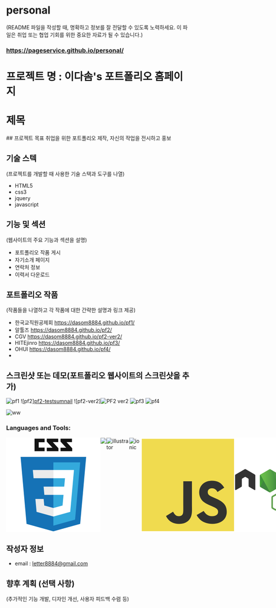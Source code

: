 # personal
(README 파일을 작성할 때, 명확하고 정보를 잘 전달할 수 있도록 노력하세요. 이 파일은 취업 또는 협업 기회를 위한 중요한 자료가 될 수 있습니다.)
### https://pageservice.github.io/personal/
# 프로젝트 명 : 이다솜's 포트폴리오 홈페이지
<h1>제목</h1>## 프로젝트 목표
취업을 위한 포트폴리오 제작, 자신의 작업을 전시하고 홍보

## 기술 스텍
(프로젝트를 개발할 때 사용한 기술 스택과 도구를 나열)
- HTML5
- css3
- jquery
- javascript

## 기능 및 섹션
(웹사이트의 주요 기능과 섹션을 설명)

- 포트폴리오 작품 게시
- 자기소개 페이지
- 연락처 정보
- 이력서 다운로드 

## 포트폴리오 작품
(작품들을 나열하고 각 작품에 대한 간략한 설명과 링크 제공)
- 한국교직원공제회 https://dasom8884.github.io/pf1/
- 알툴즈 https://dasom8884.github.io/pf2/
- CGV https://dasom8884.github.io/pf2-ver2/
- HITEjinro  https://dasom8884.github.io/pf3/
- OHUI  https://dasom8884.github.io/pf4/
- 
## 스크린샷 또는 데모(포트폴리오 웹사이트의 스크린샷을 추가)
![pf1](https://github.com/user-attachments/assets/22b36419-c5c2-4cbe-934e-561a439ac89f)
![pf2][pf2-testsumnail](https://github.com/user-attachments/assets/2987f4b6-212d-4708-817c-b1afc6fe659e)
![pf2-ver2]![PF2 ver2](https://github.com/user-attachments/assets/74f7597e-9b5f-4148-b9fc-d752da948258)
![pf3](https://github.com/user-attachments/assets/727351d3-33d9-47ef-9476-b792b8edfac3)
![pf4](https://github.com/user-attachments/assets/68287a99-1e8e-440c-838d-3b8258ef0af2)





![ww](https://github.com/pageservice/personal/assets/71798491/30c357e8-d39b-42e6-9c30-0db7706f73d4)

<h3 align="left">Languages and Tools:</h3>
<p align="left" style="white-space: pre-line; display: flex;">
    <img src="https://raw.githubusercontent.com/devicons/devicon/master/icons/css3/css3-original-wordmark.svg" alt="css3"/>
    <img src="https://img.shields.io/badge/HTML-239120?style=for-the-badge&logo=html5&logoColor=white"/> 
    <img src="https://www.vectorlogo.zone/logos/adobe_illustrator/adobe_illustrator-icon.svg" alt="illustrator"/> 
    <img src="https://upload.wikimedia.org/wikipedia/commons/d/d1/Ionic_Logo.svg" alt="ionic"/> 
    <img src="https://raw.githubusercontent.com/devicons/devicon/master/icons/javascript/javascript-original.svg"/> 
    <img src="https://raw.githubusercontent.com/devicons/devicon/master/icons/nodejs/nodejs-original-wordmark.svg" /> 
    <img src="https://raw.githubusercontent.com/devicons/devicon/master/icons/photoshop/photoshop-line.svg" alt="photoshop" width="40" height="40"/> 
    <img src="https://raw.githubusercontent.com/devicons/devicon/master/icons/sass/sass-original.svg" alt="sass" width="40" height="40"/> 
    <img src="https://raw.githubusercontent.com/devicons/devicon/master/icons/vuejs/vuejs-original-wordmark.svg" alt="vuejs" width="40" height="40"/> 
</p>




## 작성자 정보
- email : letter8884@gmail.com

## 향후 계획 (선택 사항)
(추가적인 기능 개발, 디자인 개선, 사용자 피드백 수렴 등)
